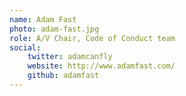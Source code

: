 ```yaml
---
name: Adam Fast
photo: adam-fast.jpg
role: A/V Chair, Code of Conduct team
social:
    twitter: adamcanfly
    website: http://www.adamfast.com/
    github: adamfast
---
```

